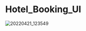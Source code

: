 # Hotel_Booking_UI

![20220421_123549](https://user-images.githubusercontent.com/80044583/164403445-52a34a7f-c8ff-43e9-92ea-aa75a70e18b2.gif)
